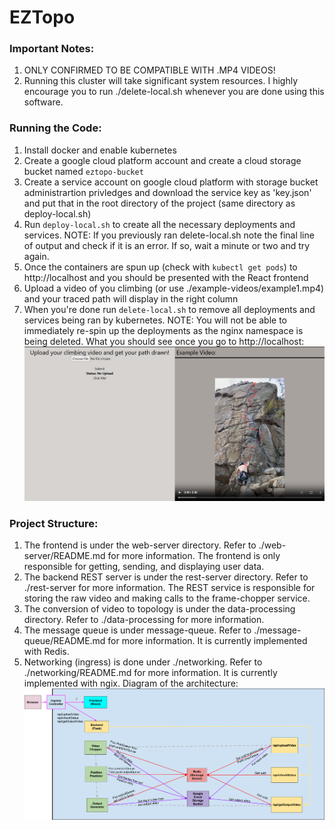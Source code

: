 # EZTopo

### Important Notes:

1. ONLY CONFIRMED TO BE COMPATIBLE WITH .MP4 VIDEOS!
2. Running this cluster will take significant system resources. I highly encourage you to run ./delete-local.sh whenever you are done using this software.

### Running the Code:

1. Install docker and enable kubernetes
2. Create a google cloud platform account and create a cloud storage bucket named `eztopo-bucket`
3. Create a service account on google cloud platform with storage bucket administrartion privledges and download the service key as 'key.json' and put that in the root directory of the project (same directory as deploy-local.sh)
4. Run `deploy-local.sh` to create all the necessary deployments and services. NOTE: If you previously ran delete-local.sh note the final line of output and check if it is an error. If so, wait a minute or two and try again.
5. Once the containers are spun up (check with `kubectl get pods`) to http://localhost and you should be presented with the React frontend
6. Upload a video of you climbing (or use ./example-videos/example1.mp4) and your traced path will display in the right column
7. When you're done run `delete-local.sh` to remove all deployments and services being ran by kubernetes. NOTE: You will not be able to immediately re-spin up the deployments as the nginx namespace is being deleted.
   What you should see once you go to http://localhost:
   ![Picture of the landing page](./other-files/landing.png)

### Project Structure:

1. The frontend is under the web-server directory. Refer to ./web-server/README.md for more information. The frontend is only responsible for getting, sending, and displaying user data.
2. The backend REST server is under the rest-server directory. Refer to ./rest-server for more information. The REST service is responsible for storing the raw video and making calls to the frame-chopper service.
3. The conversion of video to topology is under the data-processing directory. Refer to ./data-processing for more information.
4. The message queue is under message-queue. Refer to ./message-queue/README.md for more information. It is currently implemented with Redis.
5. Networking (ingress) is done under ./networking. Refer to ./networking/README.md for more information. It is currently implemented with ngix.
   Diagram of the architecture:
   ![Diagram of the architecture of the project](./other-files/architecture.png)
